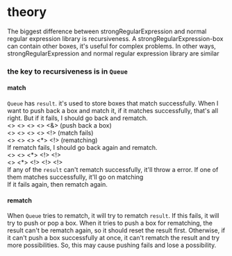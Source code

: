 # theory
The biggest difference between strongRegularExpression and normal regular expression library is recursiveness. 
A strongRegularExpression-box can contain other boxes, it's useful for complex problems. 
In other ways, strongRegularExpression and normal regular expression library are similar  
### **the key to recursiveness is in `Queue`**
#### match
`Queue` has `result`. it's used to store boxes that match successfully. 
When I want to push back a box and match it, if it matches successfully, that's all right.
But if it fails, I should go back and rematch.  
<>	<>	<>	<>	<&>
(push back a box)  
<>	<>	<>	<>	<!>
(match fails)   
<>	<>	<>	<\*> <!>
(rematching)  
If rematch fails, I should go back again and rematch.  
<>	<>	<\*>	<!>	<!>  
<>	<\*>	<!>	<!>	<!>  
If any of the `result` can't rematch successfully, it'll throw a error. 
If one of them matches successfully, it'll go on matching  
If it fails again, then rematch again.   

#### rematch
When `Queue` tries to rematch, it will try to rematch `result`.
If this fails, it will try to push or pop a box.
When it tries to push a box for rematching, 
the result can't be rematch again, 
so it should reset the result first.
Otherwise, if it can't push a box successfully at once, 
it can't rematch the result and try more possibilities.
So, this may cause pushing fails and lose a possibility.